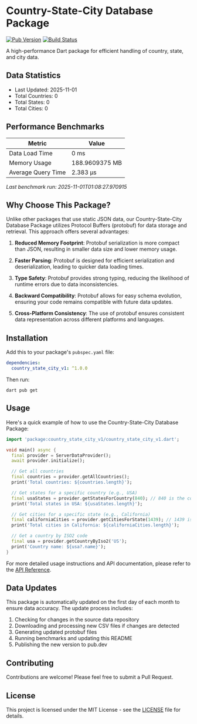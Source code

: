 # Country-State-City Database Package

[![Pub Version](https://img.shields.io/pub/v/country_state_city_v1.svg)](https://pub.dev/packages/country_state_city_v1)
[![Build Status](https://github.com/yourusername/country_state_city_v1/workflows/CI/badge.svg)](https://github.com/yourusername/country_state_city_v1/actions)

A high-performance Dart package for efficient handling of country, state, and city data.

## Data Statistics

<!-- DATA_STATS_START -->
- Last Updated: 2025-11-01
- Total Countries: 0
- Total States: 0
- Total Cities: 0
<!-- DATA_STATS_END -->























## Performance Benchmarks

<!-- BENCHMARK_RESULTS_START -->
| Metric | Value |
|--------|-------|
| Data Load Time | 0 ms |
| Memory Usage | 188.9609375 MB |
| Average Query Time | 2.383 µs |

_Last benchmark run: 2025-11-01T01:08:27.970915_
<!-- BENCHMARK_RESULTS_END -->






















## Why Choose This Package?

Unlike other packages that use static JSON data, our Country-State-City Database Package utilizes Protocol Buffers (protobuf) for data storage and retrieval. This approach offers several advantages:

1. **Reduced Memory Footprint**: Protobuf serialization is more compact than JSON, resulting in smaller data size and lower memory usage.

2. **Faster Parsing**: Protobuf is designed for efficient serialization and deserialization, leading to quicker data loading times.

3. **Type Safety**: Protobuf provides strong typing, reducing the likelihood of runtime errors due to data inconsistencies.

4. **Backward Compatibility**: Protobuf allows for easy schema evolution, ensuring your code remains compatible with future data updates.

5. **Cross-Platform Consistency**: The use of protobuf ensures consistent data representation across different platforms and languages.

## Installation

Add this to your package's `pubspec.yaml` file:

```yaml
dependencies:
  country_state_city_v1: ^1.0.0
```

Then run:

```
dart pub get
```

## Usage

Here's a quick example of how to use the Country-State-City Database Package:

```dart
import 'package:country_state_city_v1/country_state_city_v1.dart';

void main() async {
  final provider = ServerDataProvider();
  await provider.initialize();

  // Get all countries
  final countries = provider.getAllCountries();
  print('Total countries: ${countries.length}');

  // Get states for a specific country (e.g., USA)
  final usaStates = provider.getStatesForCountry(840); // 840 is the country code for USA
  print('Total states in USA: ${usaStates.length}');

  // Get cities for a specific state (e.g., California)
  final californiaCities = provider.getCitiesForState(1439); // 1439 is the state code for California
  print('Total cities in California: ${californiaCities.length}');

  // Get a country by ISO2 code
  final usa = provider.getCountryByIso2('US');
  print('Country name: ${usa?.name}');
}
```

For more detailed usage instructions and API documentation, please refer to the [API Reference](https://pub.dev/documentation/country_state_city_v1/latest/).

## Data Updates

This package is automatically updated on the first day of each month to ensure data accuracy. The update process includes:

1. Checking for changes in the source data repository
2. Downloading and processing new CSV files if changes are detected
3. Generating updated protobuf files
4. Running benchmarks and updating this README
5. Publishing the new version to pub.dev

## Contributing

Contributions are welcome! Please feel free to submit a Pull Request.

## License

This project is licensed under the MIT License - see the [LICENSE](LICENSE) file for details.